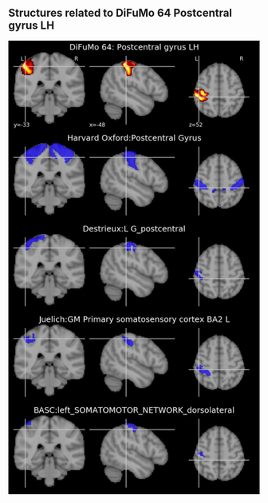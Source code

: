 


## Structures related to DiFuMo 64 Postcentral gyrus LH

![50](50.jpg "Structures related to DiFuMo 64 Postcentral gyrus LH")